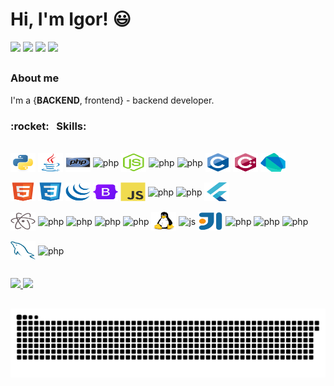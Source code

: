 <!-- <h1 align="center"><img src="https://media.giphy.com/media/hvRJCLFzcasrR4ia7z/giphy.gif" width="25px">Hi, i'm Igor</h1></img> -->
<h1> Hi, I'm Igor! 😃 </h1>
<div>
  <a href="https://www.youtube.com/channel/UCBYQVhkroBC_Jc5kog5bY7A/videos" target="_blank"><img src="https://img.shields.io/badge/YouTube-FF0000?style=for-the-badge&logo=youtube&logoColor=white" target="_blank"></a>
  <a href="https://mail.google.com/mail/u/?authuser=igor.bvn@gmail.com" target="_blank"><img src="https://img.shields.io/badge/Gmail-D14836?style=for-the-badge&logo=gmail&logoColor=white" target="_blank"></a>
  <a href="https://www.instagram.com/igor_bavand.dev/" target="_blank"><img src="https://img.shields.io/badge/Instagram-E4405F?style=for-the-badge&logo=instagram&logoColor=white" target="_blank"></a>
    <a href="https://www.linkedin.com/in/igor-g-b75875140/" target="_blank"><img src="https://img.shields.io/badge/LinkedIn-0077B5?style=for-the-badge&logo=linkedin&logoColor=white" target="_blank"></a>
</div>

##

<!--
<p>👨‍💻 Um dia a gente vai conseguir o código fonte, então mudaremos o mundo!!! 🌎</p>
<p>👨‍💻 Desenvolvimento Back-end ♥</p>
<p>🎈 Software Livre ❤</p>
-->

### About me
I'm a {**BACKEND**, frontend} - backend developer.

 <!--  <p align="center">   <img alingn="center" src="https://profile-counter.glitch.me/igorbavand/count.svg" /></p> -->

<h3> :rocket: &nbsp; Skills: </h3>
&nbsp

<div style="margin-right: 50px;">
    <img align="center" alt="py" height="30" width="40" src="https://raw.githubusercontent.com/devicons/devicon/master/icons/python/python-original.svg">
    <img align="center" alt="java" height="30" width="40" src="https://raw.githubusercontent.com/devicons/devicon/master/icons/java/java-original.svg">
    <img align="center" alt="php" height="30" width="40" src="https://raw.githubusercontent.com/devicons/devicon/master/icons/php/php-original.svg">
    <img align="center" alt="php" height="30" width="40" src="https://cdn.jsdelivr.net/gh/devicons/devicon/icons/spring/spring-original.svg">
    <img align="center" alt="js" height="30" width="40" src="https://raw.githubusercontent.com/devicons/devicon/master/icons/nodejs/nodejs-original.svg">
    <img align="center" alt="php" height="30" width="40" src="https://img.icons8.com/fluency/48/000000/arduino.png">
    <img align="center" alt="php" height="30" width="40" src="https://cdn.jsdelivr.net/gh/devicons/devicon/icons/laravel/laravel-plain-wordmark.svg">
    <img align="center" alt="php" height="30" width="40" src="https://raw.githubusercontent.com/devicons/devicon/master/icons/c/c-original.svg">
    <img align="center" alt="php" height="30" width="40" src="https://raw.githubusercontent.com/devicons/devicon/master/icons/cplusplus/cplusplus-original.svg">
    <img align="center" alt="php" height="30" width="40" src="https://raw.githubusercontent.com/devicons/devicon/master/icons/dart/dart-original.svg">

</div>
&nbsp
<div>
 <img align="center" alt="php" height="30" width="40" src="https://raw.githubusercontent.com/devicons/devicon/master/icons/html5/html5-original.svg">
 <img align="center" alt="php" height="30" width="40" src="https://raw.githubusercontent.com/devicons/devicon/master/icons/css3/css3-original.svg">
 <img align="center" alt="php" height="30" width="40" src="https://raw.githubusercontent.com/devicons/devicon/master/icons/jquery/jquery-original.svg">
 <img align="center" alt="php" height="30" width="40" src="https://raw.githubusercontent.com/devicons/devicon/master/icons/bootstrap/bootstrap-original.svg">
 <img align="center" alt="js" height="30" width="40" src="https://raw.githubusercontent.com/devicons/devicon/master/icons/javascript/javascript-original.svg">
 <img align="center" alt="php" height="30" width="40" src="https://cdn.jsdelivr.net/gh/devicons/devicon/icons/react/react-original.svg">
 <img align="center" alt="php" height="30" width="40" src="https://cdn.jsdelivr.net/gh/devicons/devicon/icons/vuejs/vuejs-original-wordmark.svg">
 <img align="center" alt="php" height="30" width="40" src="https://raw.githubusercontent.com/devicons/devicon/master/icons/flutter/flutter-original.svg">
</div>
&nbsp
<div>
 <img align="center" alt="php" height="30" width="40" src="https://raw.githubusercontent.com/devicons/devicon/master/icons/atom/atom-original.svg">
 <img align="center" alt="php" height="30" width="40" src="https://img.icons8.com/color/48/000000/docker.png">
 <img align="center" alt="php" height="30" width="40" src="https://cdn.jsdelivr.net/gh/devicons/devicon/icons/jupyter/jupyter-original.svg">
 <img align="center" alt="php" height="30" width="40" src="https://i.ibb.co/Nn2Zqmj/github-1.png">
 <img align="center" alt="php" height="30" width="40" src="https://cdn.jsdelivr.net/gh/devicons/devicon/icons/git/git-original.svg">
 <img align="center" alt="js" height="30" width="40" src="https://raw.githubusercontent.com/devicons/devicon/master/icons/linux/linux-original.svg">
 <img align="center" alt="js" height="30" width="40" src="https://cdn.jsdelivr.net/gh/devicons/devicon/icons/ubuntu/ubuntu-plain.svg">
 <img align="center" alt="php" height="30" width="40" src="https://raw.githubusercontent.com/devicons/devicon/master/icons/intellij/intellij-original.svg">    
 <img align="center" alt="php" height="30" width="40" src="https://i.ibb.co/QmvC2Ln/uri.png">
 <img align="center" alt="php" height="30" width="40" src="https://cdn.jsdelivr.net/gh/devicons/devicon/icons/apachekafka/apachekafka-original-wordmark.svg">  
 <img align="center" alt="php" height="30" width="40" src="https://cdn.jsdelivr.net/gh/devicons/devicon/icons/composer/composer-original.svg">
</div>
&nbsp
<div>
    <img align="center" alt="php" height="30" width="40" src="https://raw.githubusercontent.com/devicons/devicon/master/icons/mysql/mysql-original.svg">
    <img align="center" alt="php" height="30" width="40" src="https://cdn.jsdelivr.net/gh/devicons/devicon/icons/postgresql/postgresql-original.svg">


</div>

## 

 <div>
    <a href="https://github.com/igorbavand">
    <img height="150em" src="https://github-readme-stats.vercel.app/api?username=igorbavand&show_icons=true&theme=radical"/>
    <img height="150em" src="https://github-readme-stats.vercel.app/api/top-langs/?username=igorbavand&layout=compact&theme=radical"/>
</div>

##

![Snake animation](https://github.com/lucasemanuelms/lucasemanuelms/blob/output/github-contribution-grid-snake.svg)






